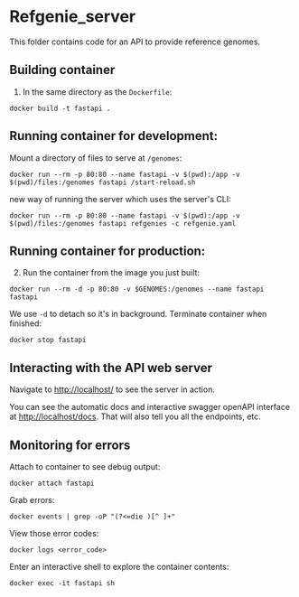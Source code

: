 # Refgenie_server

This folder contains code for an API to provide reference genomes.

## Building container

1. In the same directory as the `Dockerfile`:

```
docker build -t fastapi .
```

## Running container for development:

Mount a directory of files to serve at `/genomes`:

```
docker run --rm -p 80:80 --name fastapi -v $(pwd):/app -v $(pwd)/files:/genomes fastapi /start-reload.sh
```
new way of running the server which uses the server's CLI:
```
docker run --rm -p 80:80 --name fastapi -v $(pwd):/app -v $(pwd)/files:/genomes fastapi refgenies -c refgenie.yaml
```

## Running container for production:

2. Run the container from the image you just built:

```
docker run --rm -d -p 80:80 -v $GENOMES:/genomes --name fastapi fastapi
```

We use `-d` to detach so it's in background. Terminate container when finished:

```
docker stop fastapi
```


## Interacting with the API web server

Navigate to [http://localhost/](http://localhost/) to see the server in action.

You can see the automatic docs and interactive swagger openAPI interface at [http://localhost/docs](http://localhost/docs). That will also tell you all the endpoints, etc.


## Monitoring for errors

Attach to container to see debug output:

```
docker attach fastapi
```

Grab errors:

```
docker events | grep -oP "(?<=die )[^ ]+"
```

View those error codes:

```
docker logs <error_code>
```

Enter an interactive shell to explore the container contents:

```
docker exec -it fastapi sh
```
